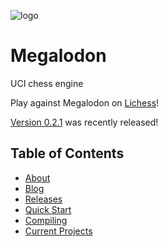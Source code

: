 ![logo](https://raw.githubusercontent.com/megalodon-chess/megalodon/main/logo/logo_widescreen_light.png)

# Megalodon

UCI chess engine

Play against Megalodon on [Lichess][lichess]!

[Version 0.2.1][latest] was recently released!

## Table of Contents

* [About][about]
* [Blog][blog]
* [Releases][releases]
* [Quick Start][quickstart]
* [Compiling][compiling]
* [Current Projects][projects]

[lichess]: https://lichess.org/@/megalodon-chess
[latest]: https://github.com/megalodon-chess/megalodon/releases/latest
[about]: https://megalodon-chess.github.io/megalodon/about
[blog]: https://megalodon-chess.github.io/megalodon/blog
[releases]: https://megalodon-chess.github.io/megalodon/releases
[quickstart]: https://megalodon-chess.github.io/megalodon/quick-start
[compiling]: https://megalodon-chess.github.io/megalodon/compiling
[projects]: https://megalodon-chess.github.io/megalodon/projects
